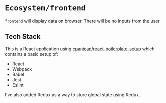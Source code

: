 # `Ecosystem/frontend`

`frontend` will display data on browser. There will be no inputs from the user.

## Tech Stack

This is a React application using [cpanican/react-boilerplate-setup](https://github.com/cpanican/react-boilerplate-setup) which contains a basic setup of:

* React
* Webpack
* Babel
* Jest
* Eslint

I've also added Redux as a way to store global state using Redux.
